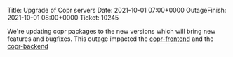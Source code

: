 Title: Upgrade of Copr servers
Date: 2021-10-01 07:00+0000
OutageFinish: 2021-10-01 08:00+0000
Ticket: 10245

We're updating copr packages to the new versions which will bring new
features and bugfixes. This outage impacted the [copr-frontend](https://copr.fedorainfracloud.org)
and the [copr-backend](https://copr-be.cloud.fedoraproject.org/)
